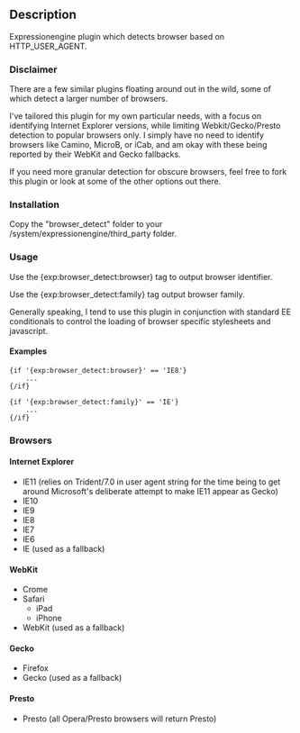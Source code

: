 ## Description

Expressionengine plugin which detects browser based on HTTP_USER_AGENT.

### Disclaimer

There are a few similar plugins floating around out in the wild, some of which detect a larger number of browsers.

I've tailored this plugin for my own particular needs, with a focus on identifying Internet Explorer versions, while limiting Webkit/Gecko/Presto detection to popular browsers only. I simply have no need to identify browsers like Camino, MicroB, or iCab, and am okay with these being reported by their WebKit and Gecko fallbacks.

If you need more granular detection for obscure browsers, feel free to fork this plugin or look at some of the other options out there.

### Installation

Copy the "browser_detect" folder to your /system/expressionengine/third_party folder.

### Usage

Use the {exp:browser_detect:browser} tag to output browser identifier.

Use the {exp:browser_detect:family} tag output browser family.

Generally speaking, I tend to use this plugin in conjunction with standard EE conditionals to control the loading of browser specific stylesheets and javascript.

#### Examples

```
{if '{exp:browser_detect:browser}' == 'IE8'}
	...
{/if}
```

```
{if '{exp:browser_detect:family}' == 'IE'}
	...
{/if}
```

### Browsers

#### Internet Explorer
* IE11 (relies on Trident/7.0 in user agent string for the time being to get around Microsoft's deliberate attempt to make IE11 appear as Gecko)
* IE10
* IE9
* IE8
* IE7
* IE6
* IE (used as a fallback)

#### WebKit
* Crome
* Safari
	* iPad
	* iPhone
* WebKit (used as a fallback)

#### Gecko
* Firefox
* Gecko (used as a fallback)

#### Presto
* Presto (all Opera/Presto browsers will return Presto)
